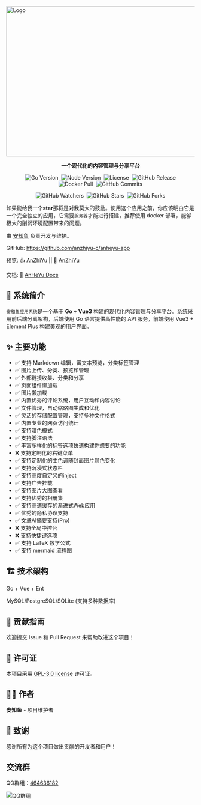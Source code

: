 <div style="display: flex; flex-wrap: wrap; justify-content: center; align-items: center;    flex-direction: column;">

<img src="https://upload-bbs.miyoushe.com/upload/2025/08/27/125766904/445bc304fe1a5edf8c0250beac0731b5_953439680145318785.png" height="400" width="600" alt="Logo" />


**一个现代化的内容管理与分享平台**

  <div style="display: flex; flex-wrap: wrap; justify-content: center; align-items: center; margin-bottom: 1em;">
    <img style="margin: 0 4px;" alt="Go Version" src="https://img.shields.io/badge/Go-%3E%3D%201.24.4-91DEFA?style=flat">
    <img style="margin: 0 4px;" alt="Node Version" src="https://img.shields.io/badge/Node-%3E%3D%2020.19.4-yellowgreen?style=flat">
    <img style="margin: 0 4px;" alt="License" src="https://img.shields.io/github/license/anzhiyu-c/anheyu-app.svg?style=flat">
    <img style="margin: 0 4px;" alt="GitHub Release" src="https://img.shields.io/github/v/release/anzhiyu-c/anheyu-app?style=flat">
    <img style="margin: 0 4px;" alt="Docker Pull" src="https://img.shields.io/docker/pulls/anheyu/anheyu-backend?color=red&label=Docker%20Pull">
    <img style="margin: 0 4px;" alt="GitHub Commits" src="https://img.shields.io/github/commit-activity/m/anzhiyu-c/anheyu-app.svg?style=flat&color=brightgreen&label=commits">
  </div>

  <div style="display: flex; justify-content: center; align-items: center;">
    <img style="margin: 0 4px; border-radius: 0;" alt="GitHub Watchers" src="https://img.shields.io/github/watchers/anzhiyu-c/anheyu-app.svg?label=Watchers&style=social">
    <img style="margin: 0 4px; border-radius: 0;" alt="GitHub Stars" src="https://img.shields.io/github/stars/anzhiyu-c/anheyu-app.svg?label=Stars&style=social">
    <img style="margin: 0 4px; border-radius: 0;" alt="GitHub Forks" src="https://img.shields.io/github/forks/anzhiyu-c/anheyu-app.svg?label=Forks&style=social">
  </div>


</div>


如果能给我一个**star**那将是对我莫大的鼓励。使用这个应用之前，你应该明白它是一个完全独立的应用，它需要`服务器`才能进行搭建，推荐使用 docker 部署，能够极大的削弱环境配置带来的问题。

由 [安知鱼](https://github.com/anzhiyu-c) 负责开发与维护。

GitHub: https://github.com/anzhiyu-c/anheyu-app

预览: 👍 [AnZhiYu](https://anheyu.com/) || 🤞 [AnZhiYu](https://index.anheyu.com/)

文档: 📖 [AnHeYu Docs](https://anheyu.com/posts/Z3MC)


## 🌟 系统简介

`安和鱼应用系统`是一个基于 **Go + Vue3** 构建的现代化内容管理与分享平台。系统采用前后端分离架构，后端使用 Go 语言提供高性能的 API 服务，前端使用 Vue3 + Element Plus 构建美观的用户界面。

## ✨ 主要功能

- ✅ 支持 Markdown 编辑，富文本预览，分类标签管理
- ✅ 图片上传、分类、预览和管理
- ✅ 外部链接收集、分类和分享
- ✅ 页面组件懒加载
- ✅ 图片懒加载
- ✅ 内置优秀的评论系统，用户互动和内容讨论
- ✅ 文件管理，自动缩略图生成和优化
- ✅ 灵活的存储配置管理，支持多种文件格式
- ✅ 内置专业的网页访问统计
- ✅ 支持暗色模式
- ✅ 支持脚注语法
- ✅ 丰富多样化的标签选项快速构建你想要的功能
- ❌ 支持定制化的右键菜单
- ✅ 支持定制化的主色调随封面图片颜色变化
- ✅ 支持沉浸式状态栏
- ✅ 支持高度自定义的inject
- ✅ 支持广告挂载
- ✅ 支持图片大图查看
- ✅ 支持优秀的相册集
- ✅ 支持高速缓存的渐进式Web应用
- ✅ 优秀的隐私协议支持
- ✅ 文章AI摘要支持(Pro)
- ❌ 支持全局中控台
- ❌ 支持快捷键选项
- ✅ 支持 LaTeX 数学公式
- ✅ 支持 mermaid 流程图

## 🏗️ 技术架构
Go + Vue + Ent

MySQL/PostgreSQL/SQLite (支持多种数据库)

## 🤝 贡献指南

欢迎提交 Issue 和 Pull Request 来帮助改进这个项目！

## 📄 许可证

本项目采用 [GPL-3.0 license](https://github.com/anzhiyu-c/anheyu-app?tab=GPL-3.0-1-ov-file#readme) 许可证。

## 👨‍💻 作者

**安知鱼** - 项目维护者

## 🙏 致谢

感谢所有为这个项目做出贡献的开发者和用户！

## 交流群

QQ群组：[464636182](https://jq.qq.com/?_wv=1027&k=v7NK7ELr)

![QQ群组](https://upload-bbs.miyoushe.com/upload/2025/07/09/125766904/1e8ea817c197fb98e4dbd9ed2500d923_6382092418395407285.webp)
